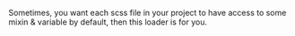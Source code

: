 Sometimes, you want each scss file in your project to have access to some mixin & variable by default, then this loader is for you.
